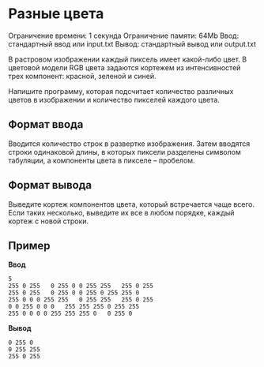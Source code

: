 # Разные цвета

Ограничение времени: 1 секунда
Ограничение памяти: 64Mb
Ввод: стандартный ввод или input.txt
Вывод: стандартный вывод или output.txt

В растровом изображении каждый пиксель имеет какой-либо цвет. В цветовой модели RGB цвета задаются кортежем из интенсивностей трех компонент: красной, зеленой и синей.

Напишите программу, которая подсчитает количество различных цветов в изображении и количество пикселей каждого цвета.

## Формат ввода

Вводится количество строк в развертке изображения. Затем вводятся строки одинаковой длины, в которых пиксели разделены символом табуляции, а компоненты цвета в пикселе – пробелом.

## Формат вывода

Выведите кортеж компонентов цвета, который встречается чаще всего. Если таких несколько, выведите их все в любом порядке, каждый кортеж с новой строки.

## Пример

**Ввод**
```
5
255 0 255	0 255 0	0 255 255	255 0 255
255 0 255	0 255 0	0 255 0	255 255 0
255 0 0	0 255 255	0 255 255	255 0 255
0 0 255	0 0 0	255 255 255	0 255 255
255 0 0	0 0 255	255 255 0	0 255 0
```

**Вывод**
```
0 255 0
0 255 255
255 0 255